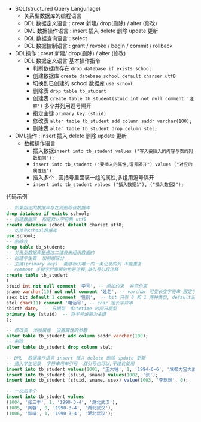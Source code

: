 

- SQL(structured Query Langunage)
  - 关系型数据库的编程语言
  - DDL 数据定义语言 : creat 新建/ drop(删除) / alter (修改)
  - DML 数据操作语言 : insert 插入 delete 删除 update 更新
  - DQL 数据查询语言 : select
  - DCL 数据控制语言  : grant / revoke / begin / commit / rollback
- DDL操作  : creat 新建/ drop(删除) / alter (修改)
  - DDL 数据定义语言 基本操作指令 
    - 判断数据库存在 `drop datebase if exists school`
    - 创建数据库 `create datebase school default charser utf8`
    - 切换到已创建的 school 数据库 `use school`
    - 删除表 `drop table tb_student`
    - 创建表 `create table tb_student(stuid int not null comment '注释')` 多个并列用逗号隔开
    - 指定主键 `primary key (stuid)`
    - 修改表 `alter table tb_student add column saddr varchar(100);`
    - 删除表 `alter table tb_student drop column stel;`
- DML操作 : insert 插入 delete 删除 update 更新
  - 数据操作语言
    - 插入数据`insert into tb_student values ("写入要插入的内容与表的列数相同");`
    - `insert into tb_student ("要插入的属性,逗号隔开") values ("对应的属性值")`
    - 插入多个 , 圆括号里面装一组的属性,多组用逗号隔开
    - `insert into tb_student values ("插入数据1"), ("插入数据2");`



代码示例

```sql
-- 如果指定的数据库存在则删除该数据库
drop database if exists school;
-- 创建数据库  指定默认字符集 utf8
create database school default charset utf8;
-- 切换到school数据库
use school;
-- 删除表
drop table tb_student;
-- 关系型数据库是通过二维表来组织数据的
-- 创建学生表  加前缀区分
-- 主键(primary key)  能够标识唯一的一条记录的列 不能重复
-- comment 关键字后面跟的也是注释,单引号引起注释
create table tb_student
(
stuid int not null comment '学号', -- 添加约束  非空约束
sname varchar(10) not null comment '姓名', -- varchar 可变长度字符串 限定字符串最大长度
ssex bit default 1 comment '性别',  -- bit 只有 0 和 1 两种类型, default设定默认值 1
stel char(11) comment '电话号', -- char 定长字符串
sbirth date,  -- 日期型  datetime 时间日期型
primary key (stuid)  -- 将学号设置为主键
);

-- 修改表  添加属性  设置属性的参数
alter table tb_student add column saddr varchar(100);
-- 删除
alter table tb_student drop column stel;

-- DML  数据操作语言 insert 插入 delete 删除 update 更新
-- 插入学生记录  字符串用单引号  双引号也可以,不建议使用
insert into tb_student values(1001, '王大锤', 1, '1994-6-6', '成都力宝大厦');
insert into tb_student (stuid, sname) values(1002, '张');
insert into tb_student (stuid, sname, ssex) value(1003, '李飘飘', 0);

-- 一次加多个
insert into tb_student values
(1004, '张三丰', 1, '1990-3-4', '湖北武汉'),
(1005, '黄蓉', 0, '1990-3-4', '湖北武汉'),
(1006, '郭靖', 1, '1990-3-4', '湖北武汉');

```

